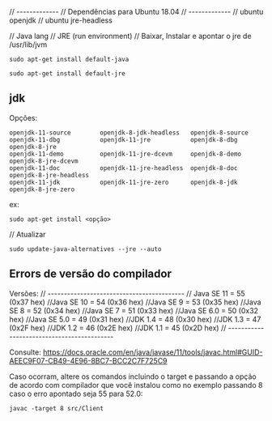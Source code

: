 // -------------
// Dependências para Ubuntu 18.04
// -------------
// ubuntu openjdk
// ubuntu jre-headless

// Java lang
// JRE (run environment)
// Baixar, Instalar e apontar o jre de /usr/lib/jvm
```
sudo apt-get install default-java

sudo apt-get install default-jre
```
## jdk

Opções:
```
openjdk-11-source        openjdk-8-jdk-headless   openjdk-8-source
openjdk-11-dbg           openjdk-11-jre           openjdk-8-dbg            openjdk-8-jre
openjdk-11-demo          openjdk-11-jre-dcevm     openjdk-8-demo           openjdk-8-jre-dcevm
openjdk-11-doc           openjdk-11-jre-headless  openjdk-8-doc            openjdk-8-jre-headless
openjdk-11-jdk           openjdk-11-jre-zero      openjdk-8-jdk            openjdk-8-jre-zero

```
ex:
```
sudo apt-get install <opção>
```

// Atualizar
```
sudo update-java-alternatives --jre --auto
```

## Errors de versão do compilador

Versões:
// ------------------------------------------
// Java SE 11 = 55 (0x37 hex)
//Java SE 10 = 54 (0x36 hex)
//Java SE 9 = 53 (0x35 hex)
//Java SE 8 = 52 (0x34 hex)
//Java SE 7 = 51 (0x33 hex)
//Java SE 6.0 = 50 (0x32 hex)
//Java SE 5.0 = 49 (0x31 hex)
//JDK 1.4 = 48 (0x30 hex)
//JDK 1.3 = 47 (0x2F hex)
//JDK 1.2 = 46 (0x2E hex)
//JDK 1.1 = 45 (0x2D hex)
// -------------------------------------------

Consulte:
https://docs.oracle.com/en/java/javase/11/tools/javac.html#GUID-AEEC9F07-CB49-4E96-8BC7-BCC2C7F725C9


Caso ocorram, altere os comandos incluindo o target e passando a opção de acordo com compilador que você instalou
como no exemplo passando 8 caso o erro apontado seja 55 para 52.0:

```
javac -target 8 src/Client


```

